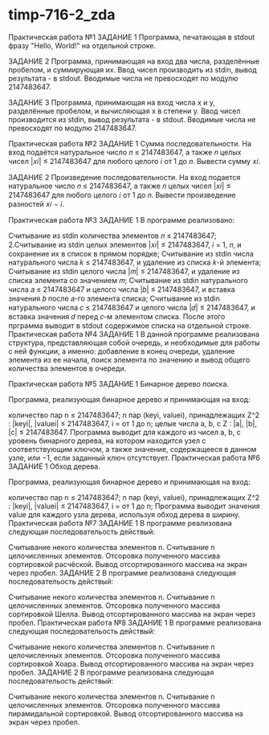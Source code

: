 # timp-716-2_zda

Практическая работа №1
ЗАДАНИЕ 1
Программа, печатающая в stdout фразу "Hello, World!" на отдельной строке.

ЗАДАНИЕ 2
Программа, принимающая на вход два числа, разделённые пробелом, и суммирующая их. Ввод чисел производить из stdin, вывод результата - в stdout. Вводимые числа не превосходят по модулю 2147483647.

ЗАДАНИЕ 3
Программа, принимающая на вход числа x и y, разделённые пробелом, и вычисляющая x в степени y. Ввод чисел производится из stdin, вывод результата - в stdout. Вводимые числа не превосходят по модулю 2147483647.

Практическая работа №2
ЗАДАНИЕ 1
Сумма последовательности. На вход подаётся натуральное число 𝑛 ≤ 2147483647, а также 𝑛 целых чисел |𝑥𝑖| ≤ 2147483647 для любого целого 𝑖 от 1 до 𝑛. Вывести сумму 𝑥𝑖.

ЗАДАНИЕ 2
Произведение последовательности. На вход подается натуральное число 𝑛 ≤ 2147483647, а также 𝑛 целых чисел |𝑥𝑖| ≤ 2147483647 для любого целого 𝑖 от 1 до 𝑛. Вывести произведение разностей 𝑥𝑖 − 𝑖.

Практическая работа №3
ЗАДАНИЕ 1
В программе реализовано:

Считывание из stdin количества элементов 𝑛 ≤ 2147483647;
2.Считывание из stdin целых элементов |𝑥𝑖| ≤ 2147483647, 𝑖 = 1, 𝑛, и сохранение их в список в прямом порядке;
Считывание из stdin числа натурального числа 𝑘 ≤ 2147483647, и удаление из списка 𝑘-й элемента;
Считывание из stdin целого числа |𝑚| ≤ 2147483647, и удаление из списка элемента со значением 𝑚;
Считывание из stdin натурального числа 𝑎 ≤ 2147483647 и целого числа |𝑏| ≤ 2147483647, и вставка значения 𝑏 после 𝑎-го элемента списка;
Считывание из stdin натурального числа 𝑐 ≤ 2147483647 и целого числа |𝑑| ≤ 2147483647, и вставка значения 𝑑 перед 𝑐-м элементом списка.
После этого прграмма выводит в stdout содержимое списка на отдельной строке.
Практическая работа №4
ЗАДАНИЕ 1
В данной программе реализована структура, представляющая собой очередь, и необходимые для работы с ней функции, а именно: добавление в конец очереди, удаление элемента из ее начала, поиск элемента по значению и вывод общего количества элементов в очереди.

Практическая работа №5
ЗАДАНИЕ 1
Бинарное дерево поиска.

Программа, реализующая бинарное дерево и принимающая на вход:

количество пар n ≤ 2147483647;
n пар (keyi, valuei), принадлежащих Z^2 : |keyi|, |valuei| ≤ 2147483647, i = от 1 до n;
целые числа a, b, c Z : |a|, |b|, |c| ≤ 2147483647.
Программа выводит для каждого из чисел a, b, c уровень бинарного дерева, на котором находится узел с соответствующим ключом, а также значение, содержащееся в данном узле, или −1, если заданный ключ отсутствует.
Практическая работа №6
ЗАДАНИЕ 1
Обход дерева.

Программа, реализующая бинарное дерево и принимающая на вход:

количество пар n ≤ 2147483647;
n пар (keyi, valuei), принадлежащих Z^2 : |keyi|, |valuei| ≤ 2147483647, i = от 1 до n;
Программа выводит значения value для каждого узла дерева, используя обход дерева в ширину.
Практическая работа №7
ЗАДАНИЕ 1
В программе реализована следующая последовательость действый:

Считывание некого количества элементов n.
Считывание n целочисленных элементов.
Отсоровка полученного массива сортировкой расчёской.
Вывод отсортированного массива на экран через пробел.
ЗАДАНИЕ 2
В программе реализована следующая последовательость действый:

Считывание некого количества элементов n.
Считывание n целочисленных элементов.
Отсоровка полученного массива сортировкой Шелла.
Вывод отсортированного массива на экран через пробел.
Практическая работа №8
ЗАДАНИЕ 1
В программе реализована следующая последовательость действый:

Считывание некого количества элементов n.
Считывание n целочисленных элементов.
Отсоровка полученного массива сортировкой Хоара.
Вывод отсортированного массива на экран через пробел.
ЗАДАНИЕ 2
В программе реализована следующая последовательость действый:

Считывание некого количества элементов n.
Считывание n целочисленных элементов.
Отсоровка полученного массива пирамидальной сортировкой.
Вывод отсортированного массива на экран через пробел.
